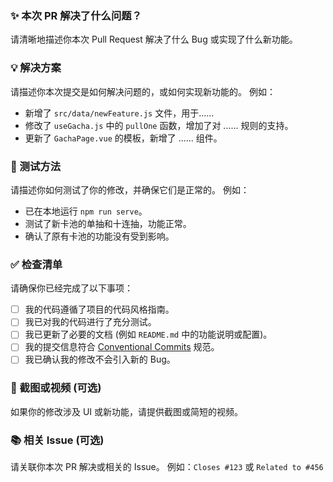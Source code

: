 ### ✨ 本次 PR 解决了什么问题？

请清晰地描述你本次 Pull Request 解决了什么 Bug 或实现了什么新功能。

### 💡 解决方案

请描述你本次提交是如何解决问题的，或如何实现新功能的。
例如：

* 新增了 `src/data/newFeature.js` 文件，用于......
* 修改了 `useGacha.js` 中的 `pullOne` 函数，增加了对 ...... 规则的支持。
* 更新了 `GachaPage.vue` 的模板，新增了 ...... 组件。

### 🧪 测试方法

请描述你如何测试了你的修改，并确保它们是正常的。
例如：

* 已在本地运行 `npm run serve`。
* 测试了新卡池的单抽和十连抽，功能正常。
* 确认了原有卡池的功能没有受到影响。

### ✅ 检查清单

请确保你已经完成了以下事项：

* [ ] 我的代码遵循了项目的代码风格指南。
* [ ] 我已对我的代码进行了充分测试。
* [ ] 我已更新了必要的文档 (例如 `README.md` 中的功能说明或配置)。
* [ ] 我的提交信息符合 [Conventional Commits](https://www.conventionalcommits.org/zh-hans/v1.0.0/) 规范。
* [ ] 我已确认我的修改不会引入新的 Bug。

### 📸 截图或视频 (可选)

如果你的修改涉及 UI 或新功能，请提供截图或简短的视频。

### 📚 相关 Issue (可选)

请关联你本次 PR 解决或相关的 Issue。
例如：`Closes #123` 或 `Related to #456`
